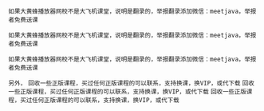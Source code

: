 `如果大黄蜂播放器网校不是大飞机课堂，说明是翻录的，举报翻录添加微信：meetjava，举报者免费送课`

`如果大黄蜂播放器网校不是大飞机课堂，说明是翻录的，举报翻录添加微信：meetjava，举报者免费送课`

`如果大黄蜂播放器网校不是大飞机课堂，说明是翻录的，举报翻录添加微信：meetjava，举报者免费送课`



`另外，`
	`回收一些正版课程，买过任何正版课程的可以联系，支持换课，换VIP，或代下载`
	`回收一些正版课程，买过任何正版课程的可以联系，支持换课，换VIP，或代下载`
	`回收一些正版课程，买过任何正版课程的可以联系，支持换课，换VIP，或代下载`


